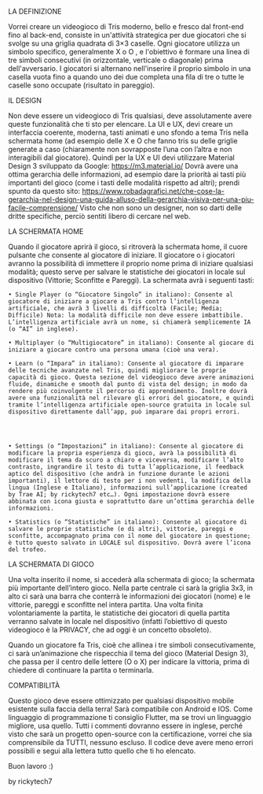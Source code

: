 LA DEFINIZIONE

Vorrei creare un videogioco di Tris moderno, bello e fresco dal front-end fino al back-end, consiste in un'attività strategica per due giocatori che si svolge su una griglia quadrata di 3×3 caselle. Ogni giocatore utilizza un simbolo specifico, generalmente X o O , e l'obiettivo è formare una linea di tre simboli consecutivi (in orizzontale, verticale o diagonale) prima dell'avversario. I giocatori si alternano nell'inserire il proprio simbolo in una casella vuota fino a quando uno dei due completa una fila di tre o tutte le caselle sono occupate (risultato in pareggio). 

IL DESIGN

Non deve essere un videogioco di Tris qualsiasi, deve assolutamente avere queste funzionalità che ti sto per elencare. La UI e UX, devi creare un interfaccia coerente, moderna, tasti animati e uno sfondo a tema Tris nella schermata home (ad esempio delle X e O che fanno tris su delle griglie generate a caso (chiaramente non sovrapposte l’una con l’altra e non interagibili dal giocatore). Quindi per la UX e UI devi utilizzare Material Design 3 sviluppato da Google: https://m3.material.io/ 
Dovrà avere una ottima gerarchia delle informazioni, ad esempio dare la priorità ai tasti più importanti del gioco (come i tasti delle modalità rispetto ad altri); prendi spunto da questo sito: https://www.robadagrafici.net/che-cose-la-gerarchia-nel-design-una-guida-alluso-della-gerarchia-visiva-per-una-piu-facile-comprensione/
Visto che non sono un designer, non so darti delle dritte specifiche, perciò sentiti libero di cercare nel web. 

LA SCHERMATA HOME

Quando il giocatore aprirà il gioco, si ritroverà la schermata home, il cuore pulsante che consente al giocatore di iniziare. Il giocatore o i giocatori avranno la possibilità di immettere il proprio nome prima di iniziare qualsiasi modalità; questo serve per salvare le statistiche dei giocatori in locale sul dispositivo (Vittorie; Sconfitte e Pareggi). La schermata avrà i seguenti tasti:

    • Single Player (o “Giocatore Singolo” in italiano): Consente al giocatore di iniziare a giocare a Tris contro l’intelligenza artificiale, che avrà 3 livelli di difficoltà (Facile; Media; Difficile) Nota: la modalità difficile non deve essere imbattibile. L’intelligenza artificiale avrà un nome, si chiamerà semplicemente IA (o “AI” in inglese).

    • Multiplayer (o “Multigiocatore” in italiano): Consente al giocare di iniziare a giocare contro una persona umana (cioè una vera).

    • Learn (o “Impara” in italiano): Consente al giocatore di imparare delle tecniche avanzate nel Tris, quindi migliorare le proprie capacità di gioco. Questa sezione del videogioco deve avere animazioni fluide, dinamiche e smooth dal punto di vista del design; in modo da rendere più coinvolgente il percorso di apprendimento. Inoltre dovrà avere una funzionalità nel rilevare gli errori del giocatore, e quindi tramite l’intelligenza artificiale open-source gratuita in locale sul dispositivo direttamente dall’app, può imparare dai propri errori.




    • Settings (o “Impostazioni” in italiano): Consente al giocatore di modificare la propria esperienza di gioco, avrà la possibilità di modificare il tema da scuro a chiaro e viceversa, modificare l’alto contrasto, ingrandire il testo di tutta l’applicazione, il feedback aptico del dispositivo (che andrà in funzione durante le azioni importanti), il lettore di testo per i non vedenti, la modifica della lingua (Inglese e Italiano), informazioni sull’applicazione (created by Trae AI; by rickytech7 etc…). Ogni impostazione dovrà essere abbinata con icona giusta e soprattutto dare un’ottima gerarchia delle informazioni.  

    • Statistics (o “Statistiche” in italiano): Consente al giocatore di salvare le proprie statistiche (e di altri), vittorie, pareggi e sconfitte, accompagnato prima con il nome del giocatore in questione; è tutto questo salvato in LOCALE sul dispositivo. Dovrà avere l’icona del trofeo.

LA SCHERMATA DI GIOCO

Una volta inserito il nome, si accederà alla schermata di gioco; la schermata più importante dell’intero gioco. Nella parte centrale ci sarà la griglia 3x3, in alto ci sarà una barra che conterrà le informazioni dei giocatori (nome) e le vittorie, pareggi e sconfitte nel intera partita. Una volta finita volontariamente la partita, le statistiche dei giocatori di quella partita verranno salvate in locale nel dispositivo (infatti l’obiettivo di questo videogioco è la PRIVACY, che ad oggi è un concetto obsoleto). 

Quando un giocatore fa Tris, cioè che allinea i tre simboli consecutivamente, ci sarà un’animazione che rispecchia il tema del gioco (Material Design 3), che passa per il centro delle lettere (O o X) per indicare la vittoria, prima di chiedere di continuare la partita o terminarla. 

COMPATIBILITÀ

Questo gioco deve essere ottimizzato per qualsiasi dispositivo mobile esistente sulla faccia della terra! Sarà compatibile con Android e IOS.
Come linguaggio di programmazione ti consiglio Flutter, ma se trovi un linguaggio migliore, usa quello. Tutti i commenti dovranno essere in inglese, perché visto che sarà un progetto open-source con la certificazione, vorrei che sia comprensibile da TUTTI, nessuno escluso. Il codice deve avere meno errori possibili e segui alla lettera tutto quello che ti ho elencato.

Buon lavoro :)

by rickytech7
